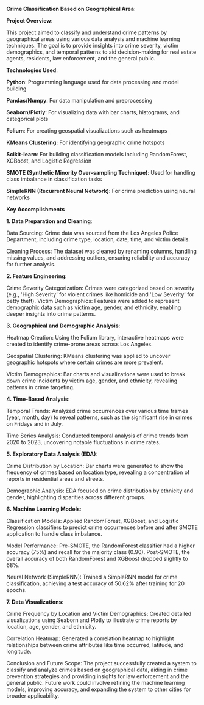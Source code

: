 **Crime Classification Based on Geographical Area**:

**Project Overview**:

This project aimed to classify and understand crime patterns by geographical areas using various data analysis and machine learning techniques. The goal is to provide insights into crime severity, victim demographics, and temporal patterns to aid decision-making for real estate agents, residents, law enforcement, and the general public.

**Technologies Used**:

**Python**: Programming language used for data processing and model building

**Pandas/Numpy**: For data manipulation and preprocessing

**Seaborn/Plotly**: For visualizing data with bar charts, histograms, and categorical plots

**Folium**: For creating geospatial visualizations such as heatmaps

**KMeans Clustering:** For identifying geographic crime hotspots

**Scikit-learn**: For building classification models including RandomForest, XGBoost, and Logistic Regression

**SMOTE (Synthetic Minority Over-sampling Technique)**: Used for handling class imbalance in classification tasks

**SimpleRNN (Recurrent Neural Network)**: For crime prediction using neural networks

**Key Accomplishments**

**1. Data Preparation and Cleaning**:

Data Sourcing: 
Crime data was sourced from the Los Angeles Police Department, including crime type, location, date, time, and victim details.

Cleaning Process:
The dataset was cleaned by renaming columns, handling missing values, and addressing outliers, ensuring reliability and accuracy for further analysis.

**2. Feature Engineering**:

Crime Severity Categorization:
Crimes were categorized based on severity (e.g., 'High Severity' for violent crimes like homicide and 'Low Severity' for petty theft).
Victim Demographics: Features were added to represent demographic data such as victim age, gender, and ethnicity, enabling deeper insights into crime patterns.

**3. Geographical and Demographic Analysis**:

Heatmap Creation: 
Using the Folium library, interactive heatmaps were created to identify crime-prone areas across Los Angeles.

Geospatial Clustering: 
KMeans clustering was applied to uncover geographic hotspots where certain crimes are more prevalent.

Victim Demographics: 
Bar charts and visualizations were used to break down crime incidents by victim age, gender, and ethnicity, revealing patterns in crime targeting.

**4. Time-Based Analysis**:

Temporal Trends: 
Analyzed crime occurrences over various time frames (year, month, day) to reveal patterns, such as the significant rise in crimes on Fridays and in July.

Time Series Analysis: 
Conducted temporal analysis of crime trends from 2020 to 2023, uncovering notable fluctuations in crime rates.

**5. Exploratory Data Analysis (EDA):**

Crime Distribution by Location:
Bar charts were generated to show the frequency of crimes based on location type, revealing a concentration of reports in residential areas and streets.

Demographic Analysis:
EDA focused on crime distribution by ethnicity and gender, highlighting disparities across different groups.

**6. Machine Learning Models**:

Classification Models:
Applied RandomForest, XGBoost, and Logistic Regression classifiers to predict crime occurrences before and after SMOTE application to handle class imbalance.

Model Performance: 
Pre-SMOTE, the RandomForest classifier had a higher accuracy (75%) and recall for the majority class (0.90). Post-SMOTE, the overall accuracy of both RandomForest and XGBoost dropped slightly to 68%.

Neural Network (SimpleRNN): 
Trained a SimpleRNN model for crime classification, achieving a test accuracy of 50.62% after training for 20 epochs.

**7. Data Visualizations**:

Crime Frequency by Location and Victim Demographics: 
Created detailed visualizations using Seaborn and Plotly to illustrate crime reports by location, age, gender, and ethnicity.

Correlation Heatmap: 
Generated a correlation heatmap to highlight relationships between crime attributes like time occurred, latitude, and longitude.

Conclusion and Future Scope:
The project successfully created a system to classify and analyze crimes based on geographical data, aiding in crime prevention strategies and providing insights for law enforcement and the general public. Future work could involve refining the machine learning models, improving accuracy, and expanding the system to other cities for broader applicability.

